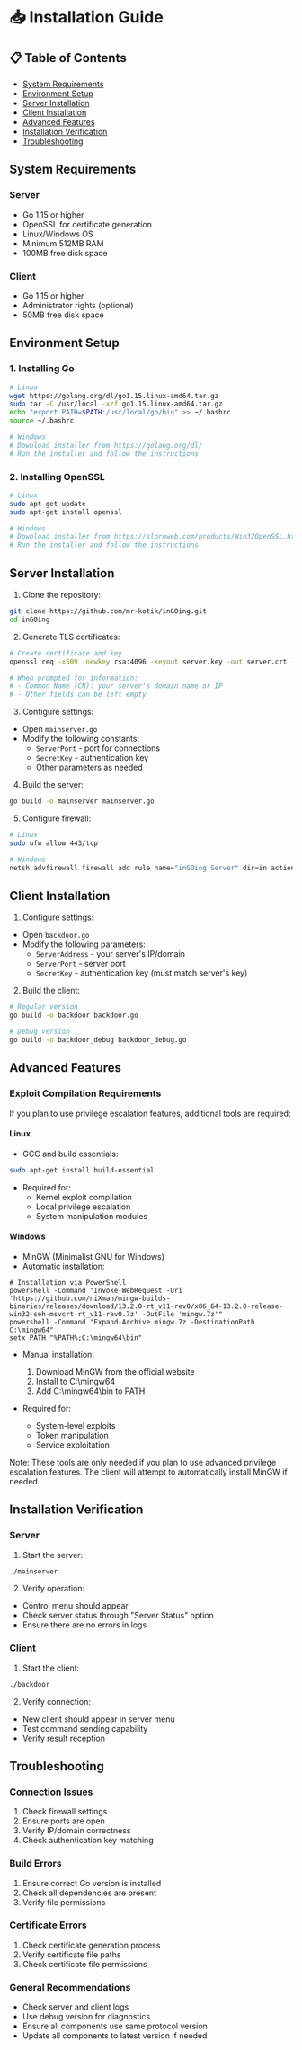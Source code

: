 # 📥 Installation Guide

## 📋 Table of Contents
- [System Requirements](#system-requirements)
- [Environment Setup](#environment-setup)
- [Server Installation](#server-installation)
- [Client Installation](#client-installation)
- [Advanced Features](#advanced-features)
- [Installation Verification](#installation-verification)
- [Troubleshooting](#troubleshooting)

## System Requirements

### Server
- Go 1.15 or higher
- OpenSSL for certificate generation
- Linux/Windows OS
- Minimum 512MB RAM
- 100MB free disk space

### Client
- Go 1.15 or higher
- Administrator rights (optional)
- 50MB free disk space

## Environment Setup

### 1. Installing Go
```bash
# Linux
wget https://golang.org/dl/go1.15.linux-amd64.tar.gz
sudo tar -C /usr/local -xzf go1.15.linux-amd64.tar.gz
echo "export PATH=$PATH:/usr/local/go/bin" >> ~/.bashrc
source ~/.bashrc

# Windows
# Download installer from https://golang.org/dl/
# Run the installer and follow the instructions
```

### 2. Installing OpenSSL
```bash
# Linux
sudo apt-get update
sudo apt-get install openssl

# Windows
# Download installer from https://slproweb.com/products/Win32OpenSSL.html
# Run the installer and follow the instructions
```

## Server Installation

1. Clone the repository:
```bash
git clone https://github.com/mr-kotik/inGOing.git
cd inGOing
```

2. Generate TLS certificates:
```bash
# Create certificate and key
openssl req -x509 -newkey rsa:4096 -keyout server.key -out server.crt -days 365 -nodes

# When prompted for information:
# - Common Name (CN): your server's domain name or IP
# - Other fields can be left empty
```

3. Configure settings:
- Open `mainserver.go`
- Modify the following constants:
  - `ServerPort` - port for connections
  - `SecretKey` - authentication key
  - Other parameters as needed

4. Build the server:
```bash
go build -o mainserver mainserver.go
```

5. Configure firewall:
```bash
# Linux
sudo ufw allow 443/tcp

# Windows
netsh advfirewall firewall add rule name="inGOing Server" dir=in action=allow protocol=TCP localport=443
```

## Client Installation

1. Configure settings:
- Open `backdoor.go`
- Modify the following parameters:
  - `ServerAddress` - your server's IP/domain
  - `ServerPort` - server port
  - `SecretKey` - authentication key (must match server's key)

2. Build the client:
```bash
# Regular version
go build -o backdoor backdoor.go

# Debug version
go build -o backdoor_debug backdoor_debug.go
```

## Advanced Features

### Exploit Compilation Requirements
If you plan to use privilege escalation features, additional tools are required:

#### Linux
- GCC and build essentials:
```bash
sudo apt-get install build-essential
```
- Required for:
  - Kernel exploit compilation
  - Local privilege escalation
  - System manipulation modules

#### Windows
- MinGW (Minimalist GNU for Windows)
- Automatic installation:
```batch
# Installation via PowerShell
powershell -Command "Invoke-WebRequest -Uri 'https://github.com/niXman/mingw-builds-binaries/releases/download/13.2.0-rt_v11-rev0/x86_64-13.2.0-release-win32-seh-msvcrt-rt_v11-rev0.7z' -OutFile 'mingw.7z'"
powershell -Command "Expand-Archive mingw.7z -DestinationPath C:\mingw64"
setx PATH "%PATH%;C:\mingw64\bin"
```
- Manual installation:
  1. Download MinGW from the official website
  2. Install to C:\mingw64
  3. Add C:\mingw64\bin to PATH

- Required for:
  - System-level exploits
  - Token manipulation
  - Service exploitation

Note: These tools are only needed if you plan to use advanced privilege escalation features. The client will attempt to automatically install MinGW if needed.

## Installation Verification

### Server
1. Start the server:
```bash
./mainserver
```

2. Verify operation:
- Control menu should appear
- Check server status through "Server Status" option
- Ensure there are no errors in logs

### Client
1. Start the client:
```bash
./backdoor
```

2. Verify connection:
- New client should appear in server menu
- Test command sending capability
- Verify result reception

## Troubleshooting

### Connection Issues
1. Check firewall settings
2. Ensure ports are open
3. Verify IP/domain correctness
4. Check authentication key matching

### Build Errors
1. Ensure correct Go version is installed
2. Check all dependencies are present
3. Verify file permissions

### Certificate Errors
1. Check certificate generation process
2. Verify certificate file paths
3. Check certificate file permissions

### General Recommendations
- Check server and client logs
- Use debug version for diagnostics
- Ensure all components use same protocol version
- Update all components to latest version if needed 